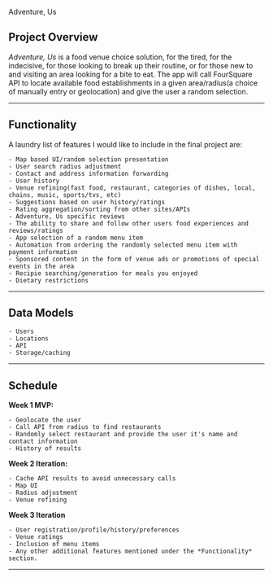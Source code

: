 Adventure, Us
## **Project Overview**

*Adventure, Us* is a food venue choice solution, for the tired, for the indecisive, for those looking to break up their routine, or for those new to and visiting an area looking for a bite to eat. The app will call FourSquare API to locate available food establishments in a given area/radius(a choice of manually entry or geolocation) and give the user a random selection.


---
## **Functionality**

 A laundry list of features I would like to include in the final project are:
~~~
- Map based UI/random selection presentation
- User search radius adjustment
- Contact and address information forwarding
- User history
- Venue refining(fast food, restaurant, categories of dishes, local, chains, music, sports/tvs, etc)
- Suggestions based on user history/ratings
- Rating aggregation/sorting from other sites/APIs
- Adventure, Us specific reviews
- The ability to share and follow other users food experiences and reviews/ratings
- App selection of a random menu item
- Automation from ordering the randomly selected menu item with payment information
- Sponsored content in the form of venue ads or promotions of special events in the area
- Recipie searching/generation for meals you enjoyed
- Dietary restrictions
~~~


---
## **Data Models**

~~~
- Users
- Locations
- API
- Storage/caching
~~~

---
## **Schedule**


**Week 1 MVP:** 
~~~
- Geolocate the user
- Call API from radius to find restaurants
- Randomly select restaurant and provide the user it's name and contact information
- History of results
~~~
**Week 2 Iteration:** 
~~~
- Cache API results to avoid unnecessary calls
- Map UI
- Radius adjustment
- Venue refining
~~~
**Week 3 Iteration**
~~~
- User registration/profile/history/preferences
- Venue ratings
- Inclusion of menu items
- Any other additional features mentioned under the *Functionality* section.
~~~
---
